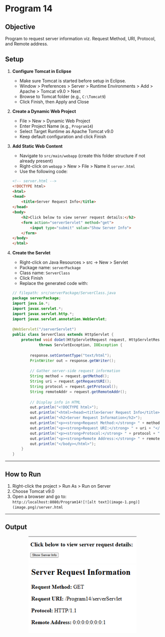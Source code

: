 # Program 14

## Objective
Program to request server information viz. Request Method, URI, Protocol, and Remote address.

## Setup

1. **Configure Tomcat in Eclipse**
    - Make sure Tomcat is started before setup in Eclipse.
    - Window > Preferences > Server > Runtime Environments > Add > Apache > Tomcat v9.0 > Next
    - Browse to Tomcat folder (e.g., `C:\Tomcat9`)
    - Click Finish, then Apply and Close

2. **Create a Dynamic Web Project**
    - File > New > Dynamic Web Project
    - Enter Project Name (e.g., `Program14`)
    - Select Target Runtime as Apache Tomcat v9.0
    - Keep default configuration and click Finish

3. **Add Static Web Content**
    - Navigate to `src/main/webapp` (create this folder structure if not already present)
    - Right-click on `webapp` > New > File > Name it `server.html`
    - Use the following code:

    ```html
    <!-- server.html -->
    <!DOCTYPE html>
    <html>
    <head>
        <title>Server Request Info</title>
    </head>
    <body>
        <h2>Click below to view server request details:</h2>
        <form action="serverServlet" method="get">
            <input type="submit" value="Show Server Info">
        </form>
    </body>
    </html>
    ```

4. **Create the Servlet**
    - Right-click on Java Resources > src → New > Servlet
    - Package name: `serverPackage`
    - Class name: `ServerClass`
    - Click Finish
    - Replace the generated code with:

    ```java
    // filepath: src/serverPackage/ServerClass.java
    package serverPackage;
    import java.io.*;
    import javax.servlet.*;
    import javax.servlet.http.*;
    import javax.servlet.annotation.WebServlet;

    @WebServlet("/serverServlet")
    public class ServerClass extends HttpServlet {
        protected void doGet(HttpServletRequest request, HttpServletResponse response)
                throws ServletException, IOException {
            
            response.setContentType("text/html");
            PrintWriter out = response.getWriter();

            // Gather server-side request information
            String method = request.getMethod();
            String uri = request.getRequestURI();
            String protocol = request.getProtocol();
            String remoteAddr = request.getRemoteAddr();

            // Display info in HTML
            out.println("<!DOCTYPE html>");
            out.println("<html><head><title>Server Request Info</title></head><body>");
            out.println("<h2>Server Request Information</h2>");
            out.println("<p><strong>Request Method:</strong> " + method + "</p>");
            out.println("<p><strong>Request URI:</strong> " + uri + "</p>");
            out.println("<p><strong>Protocol:</strong> " + protocol + "</p>");
            out.println("<p><strong>Remote Address:</strong> " + remoteAddr + "</p>");
            out.println("</body></html>");
        }
    }
    ```

---

## How to Run

1. Right-click the project > Run As > Run on Server
2. Choose Tomcat v9.0
3. Open a browser and go to:  
   `http://localhost:8080/Program14![![alt text](image-1.png)](image.png)/server.html`

---

## Output 

<p align="center">
  <img src="./o1.png" alt="Output 1" width="70%">
  <br>
  <img src="./o2.png" alt="Output 2" width="70%">
</p>
